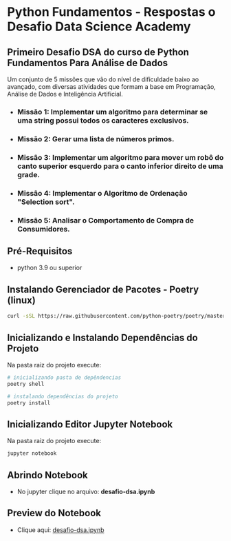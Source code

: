 # Python Fundamentos - Respostas o Desafio Data Science Academy

## Primeiro Desafio DSA do curso de Python Fundamentos Para Análise de Dados

Um conjunto de 5 missões que vão do nível de dificuldade baixo ao avançado, com diversas atividades que formam a base em Programação, Análise de Dados e Inteligência Artificial.

- ### Missão 1: Implementar um algoritmo para determinar se uma string possui todos os caracteres exclusivos.
- ### Missão 2: Gerar uma lista de números primos.
- ### Missão 3: Implementar um algoritmo para mover um robô do canto superior esquerdo para o canto inferior direito de uma grade.
- ### Missão 4: Implementar o Algoritmo de Ordenação "Selection sort".
- ### Missão 5: Analisar o Comportamento de Compra de Consumidores.

## Pré-Requisitos

- python 3.9 ou superior

## Instalando Gerenciador de Pacotes - Poetry (linux)

```sh
curl -sSL https://raw.githubusercontent.com/python-poetry/poetry/master/get-poetry.py | python -
```

## Inicializando e Instalando Dependências do Projeto

Na pasta raiz do projeto execute:
```sh
# inicializando pasta de depêndencias
poetry shell

# instalando dependências do projeto
poetry install
```

## Inicializando Editor Jupyter Notebook
Na pasta raiz do projeto execute:
```sh
jupyter notebook
```

## Abrindo Notebook

- No jupyter clique no arquivo: **desafio-dsa.ipynb**

## Preview do Notebook

- Clique aqui: [desafio-dsa.ipynb](https://github.com/felipetac/desafio-dsa/blob/main/desafio-dsa.ipynb)